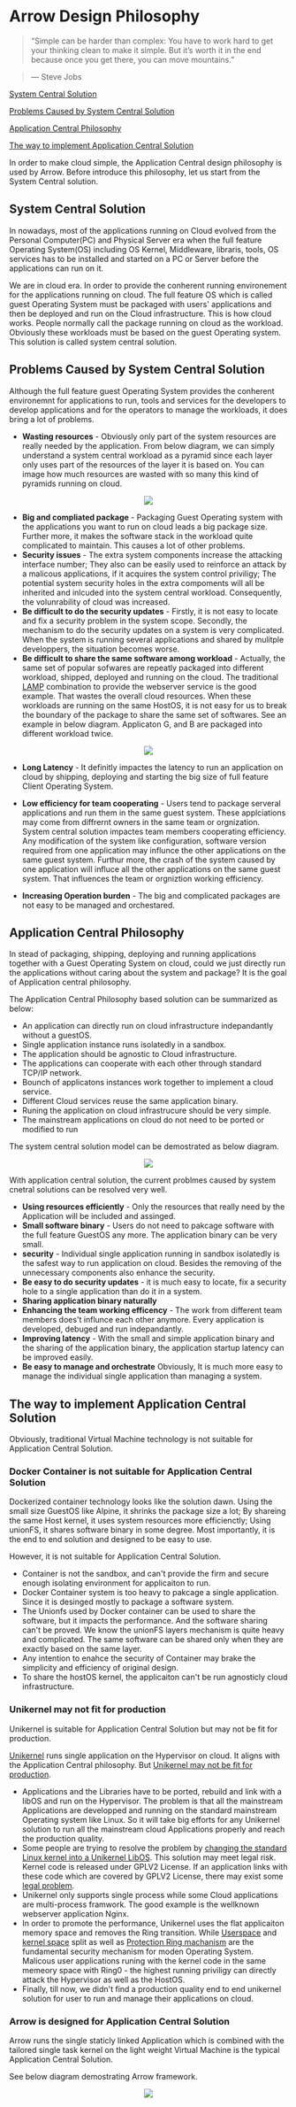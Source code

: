 # Arrow Design Philosophy
> “Simple can be harder than complex: You have to work hard to get your thinking clean to make it simple. But it’s worth it in the end because once you get there, you can move mountains.”

> ― Steve Jobs

[System Central Solution](#system-central-solution)

[Problems Caused by System Central Solution](#problems-caused-by-system-central-solution)

[Application Central Philosophy](#application-central-philosophy)

[The way to implement Application Central Solution](#the-way-to-implement-application-central-solution)

In order to make cloud simple, the Application Central design philosophy is used by Arrow. Before introduce this philosophy, let us start from the System Central solution.

## System Central Solution
In nowadays, most of the applications running on Cloud evolved from the Personal Computer(PC) and Physical Server era when the full feature Operating System(OS) including OS Kernel, Middleware, libraris, tools, OS services has to be installed and started on a PC or Server before the applications can run on it.

We are in cloud era. In order to provide the conherent running environement for the applications running on cloud. The full feature OS which is called guest Operating System must be packaged with users' applications and then be deployed and run on the Cloud infrastructure. This is how cloud works. People normally call the package running on cloud as the workload.  Obviously these workloads must be based on the guest Operating system. This solution is called system central solution. 

## Problems Caused by System Central Solution
Although the full feature guest Operating System provides the conherent environemnt for applications to run, tools and services for the developers to develop applications and for the operators to manage the workloads, it does bring a lot of problems.

- **Wasting resources** - Obviously only part of the system resources are really needed by the application. From below diagram, we can simply understand a system central workload as a pyramid since each layer only uses part of the resources of the layer it is based on. You can image how much resources are wasted with so many this kind of pyramids running on cloud.
<p align="center">
  <img src="https://github.com/Walnux/Arrow_Documents/blob/master/images/PackageInSysCentral.png">
</p>

- **Big and compliated package** - Packaging Guest Operating system with the applications you want to run on cloud leads a big package size. Further more,  it makes the software stack in the workload quite complicated to maintain.  This causes a lot of other problems. 
- **Security issues** - The extra system components increase the attacking interface number; They also can be easily used to reinforce an attack by a malicous applications, if it acquires the system control priviligy; The potential system security holes in the extra compoments will all be inherited and inlcuded into the system central workload. Consequently, the volunrability of cloud was increased.  
- **Be difficult to do the security updates** - Firstly, it is not easy to locate and fix a security problem in the system scope. Secondly, the mechanism to do the security updates on a system is very complicated. When the system is running several applications and shared by mulitple developpers, the situation becomes worse.
- **Be difficult to share the same software among workload** - Actually, the same set of popular sofwares are repeatly packaged into different workload, shipped, deployed and running on the cloud. The traditional [LAMP](https://en.wikipedia.org/wiki/LAMP_(software_bundle)) combination to provide the webserver service is the good example. That wastes the overall cloud resources. When these workloads are running on the same HostOS, it is not easy for us to break the boundary of the package to share the same set of softwares. See an example in below diagram.  Applicaton G, and B are packaged into different workload twice.  
<p align="center">
  <img src="https://github.com/Walnux/Arrow_Documents/blob/master/images/AppShareSystemCentral.png">
</p>

- **Long Latency** - It definitly impactes the latency to run an application on cloud by shipping, deploying and starting the big size of full feature Client Operating System.

- **Low efficiency for team cooperating** - Users tend to package serveral applications and run them in the same guest system. These applciations may come from diffrernt owners in the same team or orgnization. System central solution impactes team members cooperating efficiency. Any modification of the system like configuration, software version required from one application may influnce the other applications on the same guest system. Furthur more, the crash of the system caused by one application  will influce all the other applications on the same guest system. That influences the team or orgniztion working efficiency.
- **Increasing Operation burden** - The big and complicated packages are not easy to be managed and orchestared.  

## Application Central Philosophy
In stead of packaging, shipping, deploying and running applications together with a Guest Operating System on cloud, could we just directly run the applications without caring about the system and package? It is the goal of Application central philosophy.

The Application Central Philosophy based solution can be summarized as below:

- An application can directly run on cloud infrastructure indepandantly without a guestOS.
- Single application instance runs isolatedly in a sandbox.
- The application should be agnostic to Cloud infrastructure.
- The applications can cooperate with each other through standard TCP/IP network.
- Bounch of applicatons instances work together to implement a cloud service.
- Different Cloud services reuse the same application binary.
- Runing the application on cloud infrastrucure should be very simple.
- The mainstream applications on cloud do not need to be ported or modified to run

The system central solution model can be demostrated as below diagram.

<p align="center">
  <img src="https://github.com/Walnux/Arrow_Documents/blob/master/images/AppShareAppCentral.png">
</p>

With application central solution, the current problmes caused by system cnetral solutions can be resolved very well.
- **Using resources efficiently** - Only the resources that really need by the Application will be included and assinged.
- **Small software binary** - Users do not need to pakcage software with the full feature GuestOS any more. The application binary can be very small.
- **security** - Individual single application running in sandbox isolatedly is the safest way to run application on cloud. Besides the removing of the unnecessary components also enhance the security.
- **Be easy to do security updates** - it is much easy to locate, fix a security hole to a single application than do it in a system.
- **Sharing application binary naturally**
- **Enhancing the team working efficency** - The work from different team members does't influnce each other anymore. Every application is developed, debuged and run indepandantly.
- **Improving latency** - With the small and simple application binary and the sharing of the application binary, the application startup latency can be improved easily.
- **Be easy to manage and orchestrate** Obviously, It is much more easy to manage the individual single application than managing a system.

## The way to implement Application Central Solution
Obviously, traditional Virtual Machine technology is not suitable for Application Central Solution.

### Docker Container is not suitable for Application Central Solution
Dockerized container technology looks like the solution dawn. Using the small size GuestOS like Alpine, it shrinks the package size a lot; By shareing the same Host kernel, it uses system resources more efficienctly; Using unionFS, it shares software binary in some degree. Most importantly, it is the end to end solution and designed to be easy to use. 

However, it is not suitable for Application Central Solution.
- Container is not the sandbox, and can't provide the firm and secure enough isolating environment for applicaiton to run. 
- Docker Container system is too heavy to pakcage a single application. Since it is desinged mostly to package a software system.
- The Unionfs used by Docker container can be used to share the software, but it impacts the performance. And the software sharing can't be proved. We know the unionFS layers mechanism is quite heavy and complicated. The same software can be shared only when they are exactly based on the same layer.
- Any intention to enahce the security of Container may brake the simplicity and efficiency of original design.
- To share the hostOS kernel, the applicaiton can't be run agnosticly cloud infrastructure.

### Unikernel may not fit for production
Unikernel is suitable for Application Central Solution but may not be fit for production.

[Unikernel](https://en.wikipedia.org/wiki/Unikernel) runs single application on the Hypervisor on cloud. It aligns with the Application Central philosophy. But [Unikernel may not be fit for production](https://www.joyent.com/blog/unikernels-are-unfit-for-production).
- Applications and the Libraries have to be ported, rebuild and link with a libOS and run on the Hypervisor. The problem is that all the mainstream Applications are developped and running on the standard mainstream Operating system like Linux. So it will take big efforts for any Unikernel solution to run all the mainstream cloud Applications properly and reach the production quality.
- Some people are trying to resolve the problem by [changing the standard Linux kernel into a Unikernel LibOS](https://www.researchgate.net/publication/332329656_Unikernels_The_Next_Stage_of_Linux's_Dominance). This solution may meet legal risk. Kernel code is released under GPLV2 License. If an application links with these code which are covered by GPLV2 License, there may exist some [legal problem](https://www.gnu.org/licenses/old-licenses/gpl-2.0-faq.en.html#LinkingWithGPL).   
- Unikernel only supports single process while some Cloud applications are multi-process framwork. The good example is the wellknown webserver application Nginx.
- In order to promote the performance, Unikernel uses the flat applicaiton memory space and removes the Ring transition. While [Userspace](http://www.linfo.org/user_space.html) and [kernel space](http://www.linfo.org/kernel_space.html) split as well as [Protection Ring machanism](https://en.wikipedia.org/wiki/Protection_ring) are the fundamental security mechanism for moden Operating System. Malicous user applications runing with the kernel code in the same memeory space with Ring0 - the highest running priviligy can directly attack the Hypervisor as well as the HostOS.
- Finally, till now, we didn't find a production quality end to end unikernel solution for user to run and manage their applications on cloud.

### Arrow is designed for Application Central Solution
Arrow runs the single staticly linked Application which is combined with the tailored single task kernel on the light weight Virtual Machine is the typical Application Central Solution.

See below diagram demostrating Arrow framework.
<p align="center">
  <img src="https://github.com/Walnux/Arrow_Documents/blob/master/images/Topdown.jpg">
</p>
